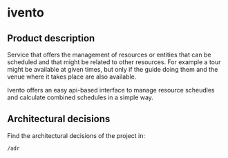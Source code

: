 # ivento

## Product description

Service that offers the management of resources or entities that can be scheduled and that might be related to other resources.
For example a tour might be available at given times, but only if the guide doing them and the venue where it takes place are also available.

Ivento offers an easy api-based interface to manage resource scheudles and calculate combined schedules in a simple way.

## Architectural decisions

Find the architectural decisions of the project in:

```
/adr
```